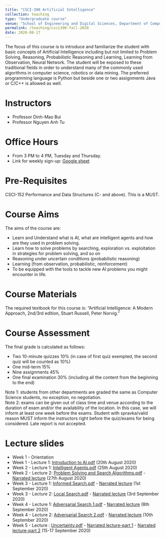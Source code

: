 ```yaml
---
title: "CSCI-390 Artificial Intelligence"
collection: teaching
type: "Undergraduate course"
venue: "School of Engineering and Digital Sciences, Department of Computer Science"
permalink: /teaching/csci390-fall-2020
date: 2020-08-17
---
```

The focus of this course is to introduce and familiarize the student with basic concepts of Artificial Intelligence including but not limited to Problem Solving, Reasoning, Probabilistic Reasoning and Learning, Learning from Observation, Neural Network. The student will be exposed to these traditional fields in order to understand many of the commonly used algorithms in computer science, robotics or data mining. The preferred programming language is Python but beside one or two assignments Java or C/C++ is allowed as well.

Instructors
======
* Professor Dinh-Mao Bui
* Professor Nguyen Anh Tu

Office Hours
======
* From 3 PM to 4 PM, Tuesday and Thursday.
* Link for weekly sign-up: [Google sheet](https://docs.google.com/spreadsheets/d/1PgTaNsYHiomK5GQ4gE3XulAQC0ZdspXwY9he8OdcY3A/edit?usp=sharing) 

Pre-Requisites
======
CSCI-152 Performance and Data Structures (C- and above). This is a MUST.

Course Aims
======
The aims of the course are:
* Learn and Understand what is AI, what are intelligent agents and how are they used in problem solving.
* Learn how to solve problems by searching, exploration vs. exploitation in strategies for problem solving, and so on
* Reasoning under uncertain conditions (probabilistic reasoning)
* Learning (from observation, probabilistic, reinforcement)
* To be equipped with the tools to tackle new AI problems you might encounter in life.

Course Materials
======
The required textbook for this course is: “Artificial Intelligence: A Modern Approach, 2nd/3rd edition, Stuart Russell, Peter Norvig.”

Course Assessment
======
The final grade is calculated as follows:
* Two 10-minute quizzes 10% (in case of first quiz exempted, the second quiz will be counted as 10%)
* One mid-term 15%
* Nine assignments 45%
* One final examination 30% (including all the content from the beginning to the end)  

Note 1: students from other departments are graded the same as Computer Science students, no exception, no negotiation.  
Note 2: exams can be given out of class time and venue according to the duration of exam and/or the availability of the location. In this case, we will inform at least one week before the exams. Student with spravka/valid reason MUST inform the instructors right before the quiz/exams for being considered. Late report is not accepted.

Lecture slides
======
* Week 1 - Orientation
* Week 1 - Lecture 1: [Introduction to AI.pdf](https://drive.google.com/file/d/1q1yytbCFSDXmrW5J6__Fdo-kEGpa9_j9/view?usp=sharing) (20th August 2020)
* Week 2 - Lecture 1: [Intelligent Agents.pdf](https://drive.google.com/file/d/1TG8oz-vOb7BkrFdw5D520gn5rHIyHymo/view?usp=sharing) (25th August 2020)
* Week 2 - Lecture 2: [Problem Solving and Search Algorithms.pdf](https://drive.google.com/file/d/1Gqcyg-2lzstAts9e5ikX9FUFTsaSvyrJ/view?usp=sharing) - [Narrated lecture](https://www.youtube.com/watch?v=fMfdPIwDGQ0) (27th August 2020)
* Week 3 - Lecture 1: [Informed Search.pdf](https://drive.google.com/file/d/1bvTB0pD3bfs2AgJne9JgbHwls8DgUKKq/view?usp=sharing) - [Narrated lecture](https://youtu.be/ZTdZovfpYXI) (1st September 2020)
* Week 3 - Lecture 2: [Local Search.pdf](https://drive.google.com/file/d/1CF10TmUPuD1ZEYBphclE8Vm_1FqM3onU/view?usp=sharing) - [Narrated lecture](https://youtu.be/ABRQ3FcESmg) (3rd September 2020)
* Week 4 - Lecture 1: [Adversarial Search 1.pdf](https://drive.google.com/file/d/1HDb4WiAjnyLiWXZGPBibQz9BMgoLvvcf/view?usp=sharing) - [Narrated lecture](https://www.youtube.com/watch?v=KVlvHveU84o) (8th September 2020)
* Week 4 - Lecture 2: [Adversarial Search 2.pdf](https://drive.google.com/file/d/1ceeEXq5gzoOqSeibsWdOJ0o0XaaFyZk-/view?usp=sharing) - [Narrated lecture](https://www.youtube.com/watch?v=SmH4Uhh9qQI) (10th September 2020)
* Week 5 - Lecture : [Uncertainty.pdf](https://drive.google.com/file/d/1Uf0fFH2YHD_tvt7ZJTVVJFhOo0zMIvX7/view?usp=sharing) - [Narrated lecture-part 1](https://youtu.be/Hef5_HmOvuE) - [Narrated lecture-part 2](https://youtu.be/N3tI08kkog8) (15-17 September 2020)
